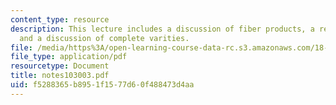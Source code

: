 ```yaml
---
content_type: resource
description: This lecture includes a discussion of fiber products, a review of a theorem,
  and a discussion of complete varities.
file: /media/https%3A/open-learning-course-data-rc.s3.amazonaws.com/18-725-algebraic-geometry-fall-2003/f5288365b8951f1577d60f488473d4aa_notes103003.pdf
file_type: application/pdf
resourcetype: Document
title: notes103003.pdf
uid: f5288365-b895-1f15-77d6-0f488473d4aa
---
```

